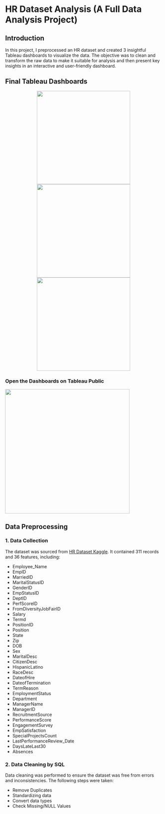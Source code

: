 # HR Dataset Analysis (A Full Data Analysis Project)

## Introduction
In this project, I preprocessed an HR dataset and created 3 insightful Tableau dashboards to visualize the data. The objective was to clean and transform the raw data to make it suitable for analysis and then present key insights in an interactive and user-friendly dashboard.

## Final Tableau Dashboards
<p align="center">
  <img src="https://github.com/pouyasattari/HR-Dataset-Analysis/assets/60811552/b9cc1859-273d-4bd9-a6ac-020b7c6c5335" width="300"/>
  <img src="https://github.com/pouyasattari/HR-Dataset-Analysis/assets/60811552/7a42866e-f389-45ad-8d2d-fd07b31c05d3" width="300"/>
  <img src="https://github.com/pouyasattari/HR-Dataset-Analysis/assets/60811552/f1e59d72-28e8-490d-86aa-8aa61794f346" width="300"/>
</p>

### Open the Dashboards on **Tableau Public**

<p align="left">
  <a href="https://public.tableau.com/views/TableauVisualizations_17172558711230/Story1?:language=en-US&publish=yes&:sid=&:display_count=n&:origin=viz_share_link" target="_blank">
    <img src="https://www.tableau.com/sites/default/files/2023-07/Tableau%20public%20module%20800x447.png" width="400" />
  </a>
</p>



## Data Preprocessing

### 1. Data Collection
The dataset was sourced from [HR Dataset Kaggle](https://www.kaggle.com/datasets/rhuebner/human-resources-data-set/data). 
It contained 311 records and 36 features, including:

- Employee_Name
- EmpID
- MarriedID
- MaritalStatusID
- GenderID
- EmpStatusID
- DeptID
- PerfScoreID
- FromDiversityJobFairID
- Salary
- Termd
- PositionID
- Position
- State
- Zip
- DOB
- Sex
- MaritalDesc
- CitizenDesc
- HispanicLatino
- RaceDesc
- DateofHire
- DateofTermination
- TermReason
- EmploymentStatus
- Department
- ManagerName
- ManagerID
- RecruitmentSource
- PerformanceScore
- EngagementSurvey
- EmpSatisfaction
- SpecialProjectsCount
- LastPerformanceReview_Date
- DaysLateLast30
- Absences

### 2. Data Cleaning by SQL
Data cleaning was performed to ensure the dataset was free from errors and inconsistencies. The following steps were taken:

- Remove Duplicates
- Standardizing data
- Convert data types
- Check Missing/NULL Values

